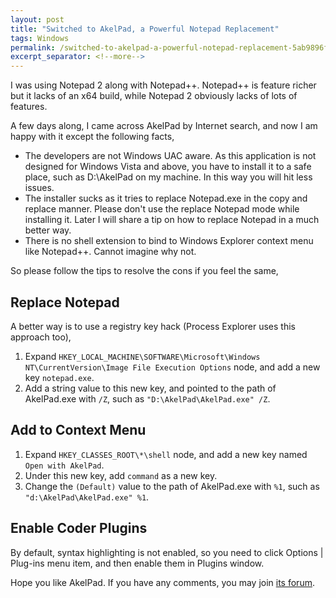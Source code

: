 ```yaml
---
layout: post
title: "Switched to AkelPad, a Powerful Notepad Replacement"
tags: Windows
permalink: /switched-to-akelpad-a-powerful-notepad-replacement-5ab9896f70
excerpt_separator: <!--more-->
---
```

I was using Notepad 2 along with Notepad++. Notepad++ is feature richer but it lacks of an x64 build, while Notepad 2 obviously lacks of lots of features.

A few days along, I came across AkelPad by Internet search, and now I am happy with it except the following facts,

* The developers are not Windows UAC aware. As this application is not designed for Windows Vista and above, you have to install it to a safe place, such as D:\AkelPad on my machine. In this way you will hit less issues.
* The installer sucks as it tries to replace Notepad.exe in the copy and replace manner. Please don't use the replace Notepad mode while installing it. Later I will share a tip on how to replace Notepad in a much better way.
* There is no shell extension to bind to Windows Explorer context menu like Notepad++. Cannot imagine why not.

So please follow the tips to resolve the cons if you feel the same,
<!--more-->

## Replace Notepad

A better way is to use a registry key hack (Process Explorer uses this approach too),

1. Expand `HKEY_LOCAL_MACHINE\SOFTWARE\Microsoft\Windows NT\CurrentVersion\Image File Execution Options` node, and add a new key `notepad.exe`.
1. Add a string value to this new key, and pointed to the path of AkelPad.exe with `/Z`, such as `"D:\AkelPad\AkelPad.exe" /Z`.

## Add to Context Menu

1. Expand `HKEY_CLASSES_ROOT\*\shell` node, and add a new key named `Open with AkelPad`.
1. Under this new key, add `command` as a new key.
1. Change the `(Default)` value to the path of AkelPad.exe with `%1`, such as `"d:\AkelPad\AkelPad.exe" %1`.

## Enable Coder Plugins

By default, syntax highlighting is not enabled, so you need to click Options | Plug-ins menu item, and then enable them in Plugins window.

Hope you like AkelPad. If you have any comments, you may join [its forum](http://akelpad.sourceforge.net/forum/).
